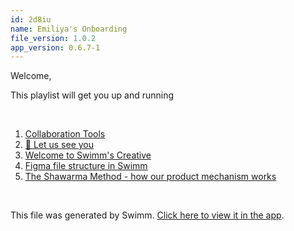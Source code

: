 ```yaml
---
id: 2d8iu
name: Emiliya's Onboarding
file_version: 1.0.2
app_version: 0.6.7-1
---
```


<!-- Intro - Do not remove this comment -->
Welcome,

This playlist will get you up and running

<br/>

<!-- Steps - Do not remove this comment -->
1. [Collaboration Tools](https://app.swimm.io/repos/veezvxCuzpPrRLLXWD2E/docs/x7wlIb3K6hjYVHDTrDJ3)
2. [📸 Let us see you](https://app.swimm.io/repos/veezvxCuzpPrRLLXWD2E/docs/4aF164OjoZDW7wRvYDF9)
3. [Welcome to Swimm's Creative](welcome-to-swimms-creative.via4d.sw.md)
4. [Figma file structure in Swimm](figma-file-structure-in-swimm.xipcb.sw.md)
5. [The Shawarma Method - how our product mechanism works](https://app.swimm.io/repos/veezvxCuzpPrRLLXWD2E/docs/UIcGnNh8bB60Som0ChVe)


<br/>

This file was generated by Swimm. [Click here to view it in the app](https://app.swimm.io/repos/pw8tVz0TAgLaoHABDlsw/docs/2d8iu).
